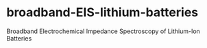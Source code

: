 # broadband-EIS-lithium-batteries
Broadband Electrochemical Impedance Spectroscopy of Lithium-Ion Batteries
